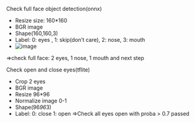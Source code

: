 Check full face object detection(onnx)
-	Resize size: 160*160
- BGR image
- Shape(160,160,3)
-	Label: 0: eyes , 1: skip(don’t care), 2: nose, 3: mouth
- ![image](https://user-images.githubusercontent.com/67794492/216495507-e676c4d5-ea71-44ca-9048-f7052cc49855.png)

=>check full face: 2 eyes, 1 nose, 1 mouth and next step

Check open and close eyes(tflite)
-	Crop 2 eyes
- BGR image
-	Resize 96*96
-	Normalize image 0-1
- Shape(96*96*3)
- Label:	0: close 1: open
=>Check all eyes open with proba > 0.7 passed

